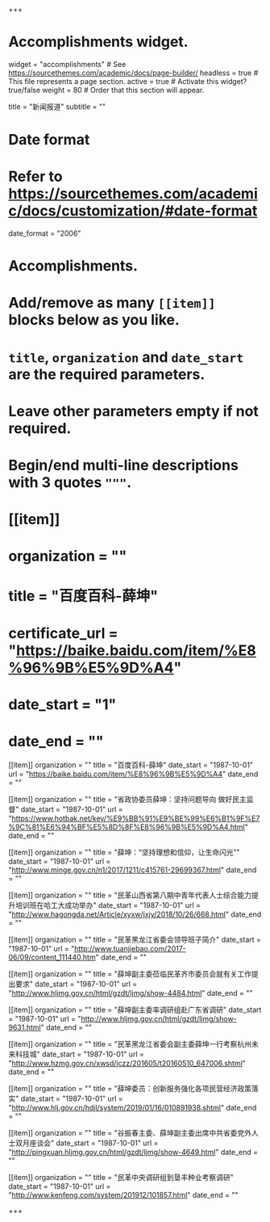 +++
# Accomplishments widget.
widget = "accomplishments"  # See https://sourcethemes.com/academic/docs/page-builder/
headless = true  # This file represents a page section.
active = true  # Activate this widget? true/false
weight = 80  # Order that this section will appear.

title = "新闻报道"
subtitle = ""

# Date format
#   Refer to https://sourcethemes.com/academic/docs/customization/#date-format
date_format = "2006"

# Accomplishments.
#   Add/remove as many `[[item]]` blocks below as you like.
#   `title`, `organization` and `date_start` are the required parameters.
#   Leave other parameters empty if not required.
#   Begin/end multi-line descriptions with 3 quotes `"""`.

# [[item]]
#   organization = ""
#   title = "百度百科-薛坤"
#  certificate_url = "https://baike.baidu.com/item/%E8%96%9B%E5%9D%A4"
#  date_start = "1"
#  date_end = ""

[[item]]
  organization = ""
  title = "百度百科-薛坤"
  date_start = "1987-10-01"
  url = "https://baike.baidu.com/item/%E8%96%9B%E5%9D%A4"
  date_end = ""
  

[[item]]
  organization = ""
  title = "省政协委员薛坤：坚持问题导向 做好民主监督"
  date_start = "1987-10-01"
  url = "https://www.hotbak.net/key/%E9%BB%91%E9%BE%99%E6%B1%9F%E7%9C%81%E6%94%BF%E5%8D%8F%E8%96%9B%E5%9D%A4.html"
  date_end = ""
  
  
 [[item]]
  organization = ""
  title = "薛坤：“坚持理想和信仰，让生命闪光”"
  date_start = "1987-10-01"
  url = "http://www.minge.gov.cn/n1/2017/1211/c415761-29699367.html"
  date_end = ""
 
 [[item]]
  organization = ""
  title = "民革山西省第八期中青年代表人士综合能力提升培训班在哈工大成功举办"
  date_start = "1987-10-01"
  url = "http://www.hagongda.net/Article/xyxw/jxjy/2018/10/26/668.html"
  date_end = ""

 [[item]]
  organization = ""
  title = "民革黑龙江省委会领导班子简介"
  date_start = "1987-10-01"
  url = "http://www.tuanjiebao.com/2017-06/09/content_111440.htm"
  date_end = ""
  
 [[item]]
  organization = ""
  title = "薛坤副主委莅临民革齐市委员会就有关工作提出要求"
  date_start = "1987-10-01"
  url = "http://www.hljmg.gov.cn/html/gzdt/ljmg/show-4484.html"
  date_end = ""

  
 [[item]]
  organization = ""
  title = "薛坤副主委率调研组赴广东省调研"
  date_start = "1987-10-01"
  url = "http://www.hljmg.gov.cn/html/gzdt/ljmg/show-9631.html"
  date_end = ""
  
 [[item]]
  organization = ""
  title = "民革黑龙江省委会副主委薛坤一行考察杭州未来科技城"
  date_start = "1987-10-01"
  url = "http://www.hzmg.gov.cn/xwsd/jczz/201605/t20160510_647006.shtml"
  date_end = ""
  
 [[item]]
  organization = ""
  title = "薛坤委员：创新服务强化各项民营经济政策落实"
  date_start = "1987-10-01"
  url = "http://www.hlj.gov.cn/hdjl/system/2019/01/16/010891938.shtml"
  date_end = ""

  
 [[item]]
  organization = ""
  title = "谷振春主委、薛坤副主委出席中共省委党外人士双月座谈会"
  date_start = "1987-10-01"
  url = "http://pingxuan.hljmg.gov.cn/html/gzdt/ljmg/show-4649.html"
  date_end = ""
  
 [[item]]
  organization = ""
  title = "民革中央调研组到垦丰种业考察调研"
  date_start = "1987-10-01"
  url = "http://www.kenfeng.com/system/201912/101857.html"
  date_end = ""


+++
